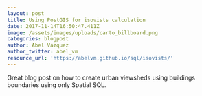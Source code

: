 ```yaml
---
layout: post
title: Using PostGIS for isovists calculation
date: 2017-11-14T16:50:47.411Z
image: /assets/images/uploads/carto_billboard.png
categories: blogpost
author: Abel Vázquez
author_twitter: abel_vm
resource_url: 'https://abelvm.github.io/sql/isovists/'
---
```

Great blog post on how to create urban viewsheds using buildings boundaries using only Spatial SQL.
